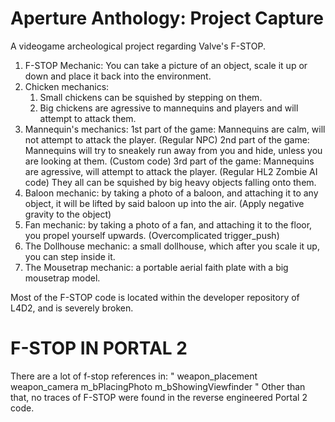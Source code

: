 # Aperture Anthology: Project Capture
A videogame archeological project regarding Valve's F-STOP.

1. F-STOP Mechanic: You can take a picture of an object, scale it up or down and place it back into the environment.
2. Chicken mechanics: 
	1) Small chickens can be squished by stepping on them. 
	2) Big chickens are agressive to mannequins and players and will attempt to attack them.
3. Mannequin's mechanics:
	1st part of the game: Mannequins are calm, will not attempt to attack the player. (Regular NPC)
	2nd part of the game: Mannequins will try to sneakely run away from you and hide, unless you are looking at them. (Custom code)
	3rd part of the game: Mannequins are agressive, will attempt to attack the player. (Regular HL2 Zombie AI code)
	They all can be squished by big heavy objects falling onto them.
4. Baloon mechanic: by taking a photo of a baloon, and attaching it to any object, it will be lifted by said baloon up into the air. (Apply negative gravity to the object)
5. Fan mechanic: by taking a photo of a fan, and attaching it to the floor, you propel yourself upwards. (Overcomplicated trigger_push)
6. The Dollhouse mechanic: a small dollhouse, which after you scale it up, you can step inside it.
7. The Mousetrap mechanic: a portable aerial faith plate with a big mousetrap model.

Most of the F-STOP code is located within the developer repository of L4D2, and is severely broken.

# F-STOP IN PORTAL 2
There are a lot of f-stop references in:
"
weapon_placement
weapon_camera
m_bPlacingPhoto
m_bShowingViewfinder
"
Other than that, no traces of F-STOP were found in the reverse engineered Portal 2 code.
